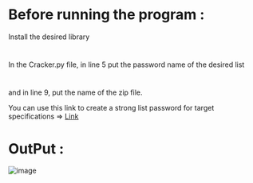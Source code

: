 # Before running the program :
  Install the desired library
  #
  In the Cracker.py file, in line 5 put the password name of the desired list
  #
  and in line 9, put the name of the zip file.
  
  You can use this link to create a strong list password for target specifications => <a href="https://github.com/GHOSTTPROG/PHISHING-PYTHON">Link</a>
  
  # OutPut :
  
![image](https://user-images.githubusercontent.com/96992358/147884903-7ae47a20-f590-4bd6-96ad-342a0e392eac.png)


